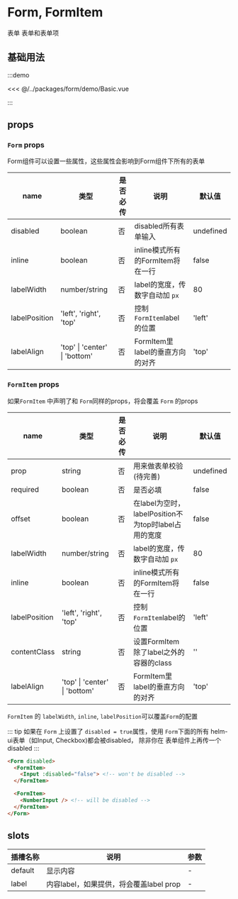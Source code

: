 # Form, FormItem

表单
表单和表单项

## 基础用法

:::demo

<<< @/../packages/form/demo/Basic.vue

:::

## props

### `Form` props

Form组件可以设置一些属性，这些属性会影响到Form组件下所有的表单

| name |  类型   | 是否必传 |   说明       | 默认值 |
| ---- | ------ | ----- | ------------- | ----- |
| disabled | boolean | 否 | disabled所有表单输入 | undefined |
| inline | boolean | 否 | inline模式所有的FormItem将在一行 | false |
| labelWidth | number/string | 否 | label的宽度，传数字自动加 `px` | 80 |
| labelPosition | 'left', 'right', 'top' | 否 | 控制`FormItem`label的位置 |  'left' |
| labelAlign | 'top' \| 'center' \| 'bottom' | 否 | FormItem里 label的垂直方向的对齐 | 'top' |

### `FormItem` props

如果`FormItem` 中声明了和 `Form`同样的props，将会覆盖 `Form` 的props

| name |  类型   | 是否必传 |   说明       | 默认值 |
| ---- | ------ | ----- | ------------- | ----- |
| prop | string | 否 | 用来做表单校验(待完善) | undefined |
| required | boolean | 否 | 是否必填 | false |
| offset | boolean | 否 | 在label为空时，labelPosition不为top时label占用的宽度 | false |
| labelWidth | number/string | 否 | label的宽度，传数字自动加 `px` | 80 |
| inline | boolean | 否 | inline模式所有的FormItem将在一行 | false |
| labelPosition | 'left', 'right', 'top' | 否 | 控制`FormItem`label的位置 | 'left' |
| contentClass | string | 否 | 设置FormItem除了label之外的容器的class | '' |
| labelAlign | 'top' \| 'center' \| 'bottom' | 否 | FormItem里 label的垂直方向的对齐 | 'top' |

`FormItem` 的 `labelWidth`, `inline`, `labelPosition`可以覆盖`Form`的配置

::: tip
如果在 `Form` 上设置了 `disabled = true`属性，使用 `Form`下面的所有 helm-ui表单（如Input, Checkbox)都会被disabled， 除非你在 表单组件上再传一个 disabled
:::

```html
<Form disabled>
  <FormItem>
    <Input :disabled="false"> <!-- won't be disabled -->
  </FormItem>

  <FormItem>
    <NumberInput /> <!-- will be disabled -->
  </FormItem>
</Form>
```

## slots

| 插槽名称 |  说明   | 参数 |
| ---- | ------ | ----- |
| default | 显示内容 | - |
| label | 内容label，如果提供，将会覆盖label prop | - |
